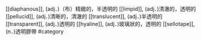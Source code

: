 [[diaphanous]], (adj．)（布）精緻的，半透明的 
[[limpid]], (adj．)清澈的，透明的 
[[pellucid]], (adj．)清晰的，清澈的 
[[translucent]], (adj．)半透明的 
[[transparent]], (adj．)透明的 
[[hyaline]], (adj．)玻璃狀的，透明的 
[[sellotape]], (n．)透明膠帶 
#category
